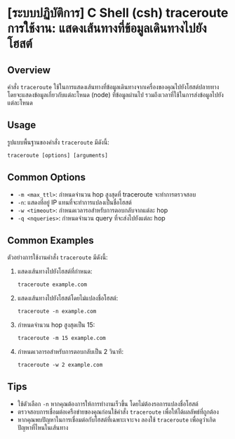 # [ระบบปฏิบัติการ] C Shell (csh) traceroute การใช้งาน: แสดงเส้นทางที่ข้อมูลเดินทางไปยังโฮสต์

## Overview
คำสั่ง `traceroute` ใช้ในการแสดงเส้นทางที่ข้อมูลเดินทางจากเครื่องของคุณไปยังโฮสต์ปลายทาง โดยจะแสดงข้อมูลเกี่ยวกับแต่ละโหนด (node) ที่ข้อมูลผ่านไป รวมถึงเวลาที่ใช้ในการส่งข้อมูลไปยังแต่ละโหนด

## Usage
รูปแบบพื้นฐานของคำสั่ง `traceroute` มีดังนี้:

```csh
traceroute [options] [arguments]
```

## Common Options
- `-m <max_ttl>`: กำหนดจำนวน hop สูงสุดที่ traceroute จะทำการตรวจสอบ
- `-n`: แสดงที่อยู่ IP แทนที่จะทำการแปลงเป็นชื่อโฮสต์
- `-w <timeout>`: กำหนดเวลารอสำหรับการตอบกลับจากแต่ละ hop
- `-q <nqueries>`: กำหนดจำนวน query ที่จะส่งไปยังแต่ละ hop

## Common Examples
ตัวอย่างการใช้งานคำสั่ง `traceroute` มีดังนี้:

1. แสดงเส้นทางไปยังโฮสต์ที่กำหนด:
   ```csh
   traceroute example.com
   ```

2. แสดงเส้นทางไปยังโฮสต์โดยไม่แปลงชื่อโฮสต์:
   ```csh
   traceroute -n example.com
   ```

3. กำหนดจำนวน hop สูงสุดเป็น 15:
   ```csh
   traceroute -m 15 example.com
   ```

4. กำหนดเวลารอสำหรับการตอบกลับเป็น 2 วินาที:
   ```csh
   traceroute -w 2 example.com
   ```

## Tips
- ใช้ตัวเลือก `-n` หากคุณต้องการให้การทำงานเร็วขึ้น โดยไม่ต้องรอการแปลงชื่อโฮสต์
- ตรวจสอบการเชื่อมต่อเครือข่ายของคุณก่อนใช้คำสั่ง `traceroute` เพื่อให้ได้ผลลัพธ์ที่ถูกต้อง
- หากคุณพบปัญหาในการเชื่อมต่อกับโฮสต์ที่เฉพาะเจาะจง ลองใช้ `traceroute` เพื่อดูว่าเกิดปัญหาที่ไหนในเส้นทาง